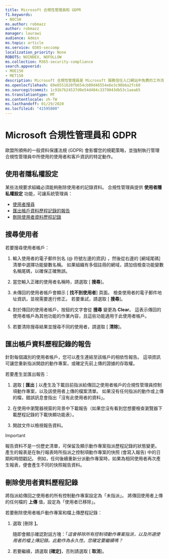 ```yaml
---
title: Microsoft 合規性管理員和 GDPR
f1.keywords:
- NOCSH
ms.author: robmazz
author: robmazz
manager: laurawi
audience: Admin
ms.topic: article
ms.service: O365-seccomp
localization_priority: None
ROBOTS: NOINDEX, NOFOLLOW
ms.collection: M365-security-compliance
search.appverid:
- MOE150
- MET150
description: Microsoft 合規性管理員是 Microsoft 服務信任入口網站中免費的工作流程型風險評估工具。 合規性管理員可讓您追蹤、指派及驗證與 Microsoft 雲端服務相關的法規遵從性活動。
ms.openlocfilehash: 69e6551620fb654cb09d46554e6e3c98b6a2fc60
ms.sourcegitcommit: 1c91b7b24537d0e54d484c3379043db53c1aea65
ms.translationtype: MT
ms.contentlocale: zh-TW
ms.lasthandoff: 01/29/2020
ms.locfileid: "41595800"
---
```

# <a name="microsoft-compliance-manager-and-the-gdpr"></a>Microsoft 合規性管理員和 GDPR

歐盟所頒佈的一般資料保護法規 (GDPR) 會影響您的規範策略，並強制執行管理合規性管理員中所使用的使用者和客戶資訊的特定動作。

## <a name="user-privacy-settings"></a>使用者隱私權設定

某些法規要求組織必須能夠刪除使用者的記錄資料。 合規性管理員提供 **使用者隱私權設定** 功能，可讓系統管理員：
  
- [使用者搜尋](#search-for-a-user)
- [匯出帳戶資料歷程記錄的報告](#export-a-report-of-account-data-history)
- [刪除使用者資料歷程記錄](#delete-user-data-history)
  
## <a name="search-for-a-user"></a>搜尋使用者

若要搜尋使用者帳戶：
  
1. 輸入使用者的電子郵件別名 (@ 符號左邊的資訊) ，然後從右邊的 [網域尾碼] 清單中選擇功能變數名稱。 如果組織有多個註冊的網域，請加倍檢查功能變數名稱尾碼，以確保正確無誤。

2. 當您輸入正確的使用者名稱時，請選取 [ **搜尋**]。

3. 未傳回的使用者帳戶會顯示 [ **找不到使用者**] 頁面。 檢查使用者的電子郵件地址資訊，並視需要進行修正。 若要重試，請選取 [ **搜尋**]。

4. 對於傳回的使用者帳戶，按鈕的文字會從 **搜尋** 變更為 **Clear**。 這表示傳回的使用者帳戶為其他功能的作業內容，且這些功能適用于此使用者帳戶。

5. 若要清除搜尋結果並搜尋不同的使用者，請選取 [ **清除**]。

## <a name="export-a-report-of-account-data-history"></a>匯出帳戶資料歷程記錄的報告

針對每個識別的使用者帳戶，您可以產生連結至該帳戶的相依性報告。 這項資訊可讓您重新指派開啟的動作專案，或確定先前上傳的證據的存取權。
  
 若要產生並匯出報告：
  
1. 選取 [ **匯出** ] 以產生及下載目前指派給傳回之使用者帳戶的合規性管理員控制項動作專案，以及該使用者上傳的檔案清單。 如果沒有任何指派的動作或上傳的檔，錯誤訊息會指出「沒有此使用者的資料」。

2. 在使用中瀏覽器視窗的背景中下載報告（如果您沒有看到您想要檢查瀏覽器下載歷程記錄的下載快顯功能表）。

3. 開啟文件以檢視報告資料。

> [!IMPORTANT]
> 報告資料不是一份歷史清單，可保留及顯示動作專案指派歷程記錄的狀態變更。 產生的報表是在執行報表時所指派之控制項動作專案的快照 (會寫入報告) 中的日期和時間戳記。 例如，任何後續重新分派動作專案時，如果為相同使用者再次產生報表，便會產生不同的快照報告資料。
  
## <a name="delete-user-data-history"></a>刪除使用者資料歷程記錄

將指派給傳回之使用者的所有控制動作專案設定為「未指派」。 將傳回使用者上傳的任何檔的 **上傳** 值，設定為「使用者已移除」。
  
若要刪除使用者帳戶動作專案和檔上傳歷程記錄：
  
1. 選取 [刪除 **]**。

    隨即會顯示確認對話方塊：「*這會移除所有控制項動作專案指派，以及所選使用者的檔上傳記錄。此動作為永久性。您確定要繼續嗎？*

2. 若要繼續，請選取 **[確定]**，否則請選取 [ **取消**]。
